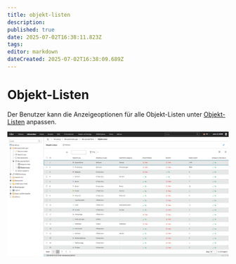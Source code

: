 ```yaml
---
title: objekt-listen
description: 
published: true
date: 2025-07-02T16:38:11.823Z
tags: 
editor: markdown
dateCreated: 2025-07-02T16:38:09.689Z
---
```


# Objekt-Listen

Der Benutzer kann die Anzeigeoptionen für alle Objekt-Listen unter [Objekt-Listen](../../../../grundlagen/objekt-liste/index.md) anpassen.

[![Objekt-Listen](../../../../assets/images/de/administration/verwaltung/benutzereinstellungen/objekt-listen/1-bl.png)](../../../../assets/images/de/administration/verwaltung/benutzereinstellungen/objekt-listen/1-bl.png)
